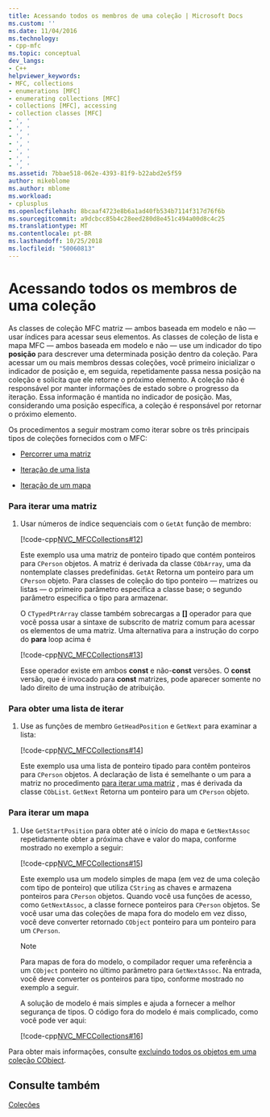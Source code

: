 ```yaml
---
title: Acessando todos os membros de uma coleção | Microsoft Docs
ms.custom: ''
ms.date: 11/04/2016
ms.technology:
- cpp-mfc
ms.topic: conceptual
dev_langs:
- C++
helpviewer_keywords:
- MFC, collections
- enumerations [MFC]
- enumerating collections [MFC]
- collections [MFC], accessing
- collection classes [MFC]
- ', '
- ', '
- ', '
- ', '
- ', '
- ', '
- ', '
ms.assetid: 7bbae518-062e-4393-81f9-b22abd2e5f59
author: mikeblome
ms.author: mblome
ms.workload:
- cplusplus
ms.openlocfilehash: 8bcaaf4723e8b6a1ad40fb534b7114f317d76f6b
ms.sourcegitcommit: a9dcbcc85b4c28eed280d8e451c494a00d8c4c25
ms.translationtype: MT
ms.contentlocale: pt-BR
ms.lasthandoff: 10/25/2018
ms.locfileid: "50060813"
---
```

# <a name="accessing-all-members-of-a-collection"></a>Acessando todos os membros de uma coleção

As classes de coleção MFC matriz — ambos baseada em modelo e não — usar índices para acessar seus elementos. As classes de coleção de lista e mapa MFC — ambos baseada em modelo e não — use um indicador do tipo **posição** para descrever uma determinada posição dentro da coleção. Para acessar um ou mais membros dessas coleções, você primeiro inicializar o indicador de posição e, em seguida, repetidamente passa nessa posição na coleção e solicita que ele retorne o próximo elemento. A coleção não é responsável por manter informações de estado sobre o progresso da iteração. Essa informação é mantida no indicador de posição. Mas, considerando uma posição específica, a coleção é responsável por retornar o próximo elemento.

Os procedimentos a seguir mostram como iterar sobre os três principais tipos de coleções fornecidos com o MFC:

- [Percorrer uma matriz](#_core_to_iterate_an_array)

- [Iteração de uma lista](#_core_to_iterate_a_list)

- [Iteração de um mapa](#_core_to_iterate_a_map)

### <a name="_core_to_iterate_an_array"></a> Para iterar uma matriz

1. Usar números de índice sequenciais com o `GetAt` função de membro:

   [!code-cpp[NVC_MFCCollections#12](../mfc/codesnippet/cpp/accessing-all-members-of-a-collection_1.cpp)]

   Este exemplo usa uma matriz de ponteiro tipado que contém ponteiros para `CPerson` objetos. A matriz é derivada da classe `CObArray`, uma da nontemplate classes predefinidas. `GetAt` Retorna um ponteiro para um `CPerson` objeto. Para classes de coleção do tipo ponteiro — matrizes ou listas — o primeiro parâmetro especifica a classe base; o segundo parâmetro especifica o tipo para armazenar.

   O `CTypedPtrArray` classe também sobrecargas a **[]** operador para que você possa usar a sintaxe de subscrito de matriz comum para acessar os elementos de uma matriz. Uma alternativa para a instrução do corpo do **para** loop acima é

   [!code-cpp[NVC_MFCCollections#13](../mfc/codesnippet/cpp/accessing-all-members-of-a-collection_2.cpp)]

   Esse operador existe em ambos **const** e não-**const** versões. O **const** versão, que é invocado para **const** matrizes, pode aparecer somente no lado direito de uma instrução de atribuição.

### <a name="_core_to_iterate_a_list"></a> Para obter uma lista de iterar

1. Use as funções de membro `GetHeadPosition` e `GetNext` para examinar a lista:

   [!code-cpp[NVC_MFCCollections#14](../mfc/codesnippet/cpp/accessing-all-members-of-a-collection_3.cpp)]

   Este exemplo usa uma lista de ponteiro tipado para contêm ponteiros para `CPerson` objetos. A declaração de lista é semelhante o um para a matriz no procedimento [para iterar uma matriz](#_core_to_iterate_an_array) , mas é derivada da classe `CObList`. `GetNext` Retorna um ponteiro para um `CPerson` objeto.

### <a name="_core_to_iterate_a_map"></a> Para iterar um mapa

1. Use `GetStartPosition` para obter até o início do mapa e `GetNextAssoc` repetidamente obter a próxima chave e valor do mapa, conforme mostrado no exemplo a seguir:

   [!code-cpp[NVC_MFCCollections#15](../mfc/codesnippet/cpp/accessing-all-members-of-a-collection_4.cpp)]

   Este exemplo usa um modelo simples de mapa (em vez de uma coleção com tipo de ponteiro) que utiliza `CString` as chaves e armazena ponteiros para `CPerson` objetos. Quando você usa funções de acesso, como `GetNextAssoc`, a classe fornece ponteiros para `CPerson` objetos. Se você usar uma das coleções de mapa fora do modelo em vez disso, você deve converter retornado `CObject` ponteiro para um ponteiro para um `CPerson`.

    > [!NOTE]
    >  Para mapas de fora do modelo, o compilador requer uma referência a um `CObject` ponteiro no último parâmetro para `GetNextAssoc`. Na entrada, você deve converter os ponteiros para tipo, conforme mostrado no exemplo a seguir.

   A solução de modelo é mais simples e ajuda a fornecer a melhor segurança de tipos. O código fora do modelo é mais complicado, como você pode ver aqui:

   [!code-cpp[NVC_MFCCollections#16](../mfc/codesnippet/cpp/accessing-all-members-of-a-collection_5.cpp)]

Para obter mais informações, consulte [excluindo todos os objetos em uma coleção CObject](../mfc/deleting-all-objects-in-a-cobject-collection.md).

## <a name="see-also"></a>Consulte também

[Coleções](../mfc/collections.md)

